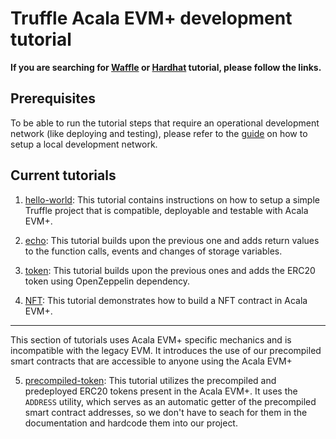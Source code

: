 # Truffle Acala EVM+ development tutorial

**If you are searching for [Waffle](https://github.com/AcalaNetwork/waffle-tutorials) or
[Hardhat](https://github.com/AcalaNetwork/hardhat-tutorials) tutorial, please follow the links.**

## Prerequisites

To be able to run the tutorial steps that require an operational development network (like deploying
and testing), please refer to the [guide](https://github.com/AcalaNetwork/Acala#5-development) on
how to setup a local development network.

## Current tutorials

1. [hello-world](./hello-world/README.md): This tutorial contains instructions on how to setup a
simple Truffle project that is compatible, deployable and testable with Acala EVM+.

2. [echo](./echo/README.md): This tutorial builds upon the previous one and adds return values to
the function calls, events and changes of storage variables.

3. [token](./token/README.md): This tutorial builds upon the previous ones and adds the ERC20 token
using OpenZeppelin dependency.

4. [NFT](./NFT/README.md): This tutorial demonstrates how to build a NFT contract in Acala EVM+.

---

This section of tutorials uses Acala EVM+ specific mechanics and is incompatible with the legacy EVM.
It introduces the use of our precompiled smart contracts that are accessible to anyone using the
Acala EVM+

5. [precompiled-token](./precompiled-token/README.md): This tutorial utilizes the precompiled and
predeployed ERC20 tokens present in the Acala EVM+. It uses the `ADDRESS` utility, which serves
as an automatic getter of the precompiled smart contract addresses, so we don't have to seach
for them in the documentation and hardcode them into our project.